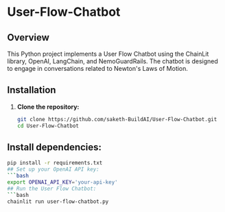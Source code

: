 # User-Flow-Chatbot
## Overview
This Python project implements a User Flow Chatbot using the ChainLit library, OpenAI, LangChain, and NemoGuardRails. The chatbot is designed to engage in conversations related to Newton's Laws of Motion.

## Installation
1. **Clone the repository:**
   ```bash
   git clone https://github.com/saketh-BuildAI/User-Flow-Chatbot.git
   cd User-Flow-Chatbot

## Install dependencies:
```bash
pip install -r requirements.txt
## Set up your OpenAI API key:
```bash
export OPENAI_API_KEY='your-api-key'
## Run the User Flow Chatbot:
```bash
chainlit run user-flow-chatbot.py

